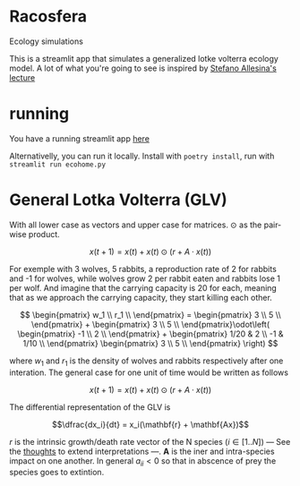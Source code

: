# Racosfera

Ecology simulations

This is a streamlit app that simulates a generalized lotke volterra ecology model. A lot of what you're going to see is inspired by [Stefano Allesina's lecture](https://stefanoallesina.github.io/Sao_Paulo_School/intro.html)

# running

You have a running streamlit app [here](https://polmonso-streamlit-racosfera-ecohome-okep7q.streamlit.app)

Alternativelly, you can run it locally. Install with `poetry install`, run with `streamlit run ecohome.py`

# General Lotka Volterra (GLV)

With all lower case as vectors and upper case for matrices. $\odot$ as the pair-wise product.

$$x(t+1) = x(t) + x(t)\odot(r + A·x(t))$$

For exemple with 3 wolves, 5 rabbits, a reproduction rate of 2 for rabbits and -1 for wolves, while
wolves grow 2 per rabbit eaten and rabbits lose 1 per wolf. And imagine that the carrying capacity is 20 for each, meaning that as we approach the carrying capacity, they start killing each other.

$$ \begin{pmatrix}
   w_1 \\
   r_1 \\
   \end{pmatrix}  = \begin{pmatrix}
   3 \\
   5 \\
   \end{pmatrix} + \begin{pmatrix}
   3 \\
   5 \\
   \end{pmatrix}\odot\left(
    \begin{pmatrix}
    -1 \\
    2 \\
    \end{pmatrix}
    + \begin{pmatrix}
    1/20 & 2 \\
    -1 & 1/10 \\
    \end{pmatrix}
    \begin{pmatrix}
    3 \\
    5 \\
    \end{pmatrix}
   \right) $$

where $w_1$ and $r_1$ is the density of wolves and rabbits respectively after one interation. The general case for one unit of time would be written as follows

$$x(t+1) = x(t) + x(t)\odot(r + A·x(t))$$

The differential representation of the GLV is

$$\dfrac{dx_i}{dt} = x_i(\mathbf{r} + \mathbf{Ax})$$

$r$ is the intrinsic growth/death rate vector of the N species ($i \in [1..N]$) — See the [thoughts](docs/thoughts.md) to extend interpretations —.
$\mathbf{A}$ is the iner and intra-species impact on one another. In general $a_{ii} < 0$ so that in abscence of prey the species goes to extintion.
